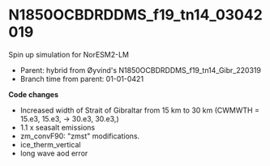 # N1850OCBDRDDMS_f19_tn14_03042019

Spin up simulation for NorESM2-LM

- Parent: hybrid from Øyvind's N1850OCBDRDDMS_f19_tn14_Gibr_220319
- Branch time from parent: 01-01-0421

**Code changes**

-  Increased width of Strait of Gibraltar from 15 km to 30 km (CWMWTH = 15.e3, 15.e3, -> 30.e3, 30.e3,)
-  1.1 x seasalt emissions
-  zm_convF90: "zmst" modifications.
-  ice_therm_vertical
-  long wave aod error


